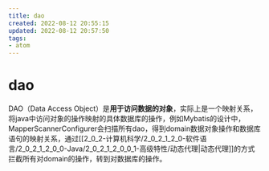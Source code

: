 ```yaml
---
title: dao
created: 2022-08-12 20:55:15
updated: 2022-08-12 20:57:50
tags: 
- atom
---
```

# dao

DAO（Data Access Object）是**用于访问数据的对象**，实际上是一个映射关系，将java中访问对象的操作映射的具体数据库的操作，例如Mybatis的设计中，MapperScannerConfigurer会扫描所有dao，得到domain数据对象操作和数据库语句的映射关系，通过[[2_0_2-计算机科学/2_0_2_1_2_0-软件语言/2_0_2_1_2_0_0-Java/2_0_2_1_2_0_0_1-高级特性/动态代理|动态代理]]的方式拦截所有对domain的操作，转到对数据库的操作。
